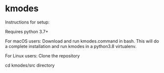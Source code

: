 # kmodes
Instructions for setup:

Requires python 3.7+

For macOS users: 
Download and run kmodes.command in bash. This will do a complete installation and run kmodes in a python3.8 virtualenv.

For Linux users:
Clone the repository 

cd kmodes/src directory 


